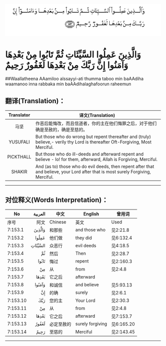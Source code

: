 ![007:153](images/007_153.gif)

# وَالَّذِينَ عَمِلُوا السَّيِّئَاتِ ثُمَّ تَابُوا مِنْ بَعْدِهَا وَآمَنُوا إِنَّ رَبَّكَ مِنْ بَعْدِهَا لَغَفُورٌ رَحِيمٌ 

##Waallatheena AAamiloo alssayyi-ati thumma taboo min baAAdiha waamanoo inna rabbaka min baAAdihalaghafoorun raheemun 

## 翻译(Translation)：

| Translator | 译文(Translation)                                            |
| :--------: | ------------------------------------------------------------ |
|    马坚    | 作恶后能悔改，而且信道者，你的主在他们悔罪之后，对于他们确是至赦的，确是至慈的。 |
|  YUSUFALI  | But those who do wrong but repent thereafter and (truly) believe,- verily thy Lord is thereafter Oft-Forgiving, Most Merciful. |
| PICKTHALL  | But those who do ill-deeds and afterward repent and believe - lo! for them, afterward, Allah is Forgiving, Merciful. |
|   SHAKIR   | And (as to) those who do evil deeds, then repent after that and believe, your Lord after that is most surely Forgiving, Merciful. |

---

## 对位释义(Words Interpretation)：

| No   | العربية | 中文    | English | 曾用词 |
| ---- | ------: | ------- | ------- | ------ |
| 序号 |    阿文 | Chinese | 英文    | Used   |
| 7:153.1  | وَالَّذِينَ  | 和那些     | and those who    | 见2:21.8   |
| 7:153.2  | عَمِلُوا   | 他们做     | they did         | 见6:132.4  |
| 7:153.3  | السَّيِّئَاتِ | 众恶行     | evil deeds       | 见4:18.5   |
| 7:153.4  | ثُمَّ      | 然后       | Then             | 见2:28.7   |
| 7:153.5  | تَابُوا   | 悔过       | repent           | 见2:160.3  |
| 7:153.6  | مِنْ      | 从         | from             | 见2:4.8    |
| 7:153.7  | بَعْدِهَا   | 它之后     | afterward        |            |
| 7:153.8  | وَآمَنُوا  | 和诚信     | and believe      | 见5:93.13  |
| 7:153.9  | إِنَّ      | 的确       | surely           | 见2:6.1    |
| 7:153.10 | رَبَّكَ     | 您的主     | Your Lord        | 见2:30.3   |
| 7:153.11 | مِنْ      | 从         | from             | 见2:4.8    |
| 7:153.12 | بَعْدِهَا   | 它之后     | afterward        | 见7:153.7  |
| 7:153.13 | لَغَفُورٌ   | 必定至赦的 | surely forgiving | 见6:165.20 |
| 7:153.14 | رَحِيمٌ    | 至慈的     | Merciful         | 见2:143.45 |

---